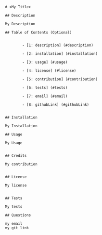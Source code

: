 
    # <My Title>

    ## Description

    My Description

    ## Table of Contents (Optional)

    
            - [1: description] (#description)
            
            - [2: installation] (#installation)
            
            - [3: usage] (#usage)
            
            - [4: license] (#license)
            
            - [5: contribution] (#contribution)
            
            - [6: tests] (#tests)
            
            - [7: email] (#email)
            
            - [8: githubLink] (#githubLink)
            

    ## Installation
 
    My Installation

    ## Usage

    My Usage
    

    ## Credits

    My contribution


    ## License

    My license


    ## Tests

    My tests

    ## Questions

    my email 
    my git link

    